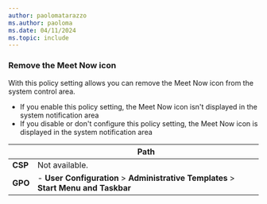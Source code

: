 ```yaml
---
author: paolomatarazzo
ms.author: paoloma
ms.date: 04/11/2024
ms.topic: include
---
```


### Remove the Meet Now icon

With this policy setting allows you can remove the Meet Now icon from the system control area.

- If you enable this policy setting, the Meet Now icon isn't displayed in the system notification area
- If you disable or don't configure this policy setting, the Meet Now icon is displayed in the system notification area

|  | Path |
|--|--|
| **CSP** | Not available. |
| **GPO** | - **User Configuration** > **Administrative Templates** > **Start Menu and Taskbar** |
